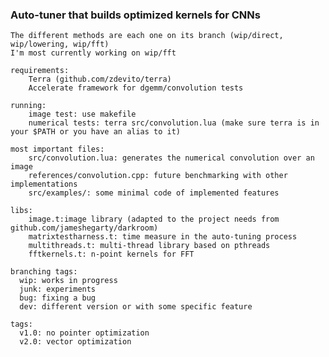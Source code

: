 ### Auto-tuner that builds optimized kernels for CNNs ###        
    The different methods are each one on its branch (wip/direct, wip/lowering, wip/fft)
    I'm most currently working on wip/fft

    requirements:
        Terra (github.com/zdevito/terra)
        Accelerate framework for dgemm/convolution tests
    
    running:
        image test: use makefile
        numerical tests: terra src/convolution.lua (make sure terra is in your $PATH or you have an alias to it)

    most important files: 
        src/convolution.lua: generates the numerical convolution over an image
        references/convolution.cpp: future benchmarking with other implementations
        src/examples/: some minimal code of implemented features

    libs:  
        image.t:image library (adapted to the project needs from github.com/jameshegarty/darkroom)
        matrixtestharness.t: time measure in the auto-tuning process
        multithreads.t: multi-thread library based on pthreads
        fftkernels.t: n-point kernels for FFT

    branching tags:
      wip: works in progress
      junk: experiments
      bug: fixing a bug
      dev: different version or with some specific feature
    
    tags:
      v1.0: no pointer optimization
      v2.0: vector optimization